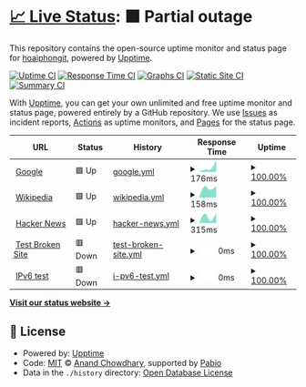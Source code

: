 # [📈 Live Status](https://hoaiphongit.github.io/upptime-aimee): <!--live status--> **🟧 Partial outage**

This repository contains the open-source uptime monitor and status page for [hoaiphongit](https://hoaiphongit.github.io/upptime-aimee), powered by [Upptime](https://github.com/upptime/upptime).

[![Uptime CI](https://github.com/hoaiphongit/upptime-aimee/workflows/Uptime%20CI/badge.svg)](https://github.com/hoaiphongit/upptime-aimee/actions?query=workflow%3A%22Uptime+CI%22)
[![Response Time CI](https://github.com/hoaiphongit/upptime-aimee/workflows/Response%20Time%20CI/badge.svg)](https://github.com/hoaiphongit/upptime-aimee/actions?query=workflow%3A%22Response+Time+CI%22)
[![Graphs CI](https://github.com/hoaiphongit/upptime-aimee/workflows/Graphs%20CI/badge.svg)](https://github.com/hoaiphongit/upptime-aimee/actions?query=workflow%3A%22Graphs+CI%22)
[![Static Site CI](https://github.com/hoaiphongit/upptime-aimee/workflows/Static%20Site%20CI/badge.svg)](https://github.com/hoaiphongit/upptime-aimee/actions?query=workflow%3A%22Static+Site+CI%22)
[![Summary CI](https://github.com/hoaiphongit/upptime-aimee/workflows/Summary%20CI/badge.svg)](https://github.com/hoaiphongit/upptime-aimee/actions?query=workflow%3A%22Summary+CI%22)

With [Upptime](https://upptime.js.org), you can get your own unlimited and free uptime monitor and status page, powered entirely by a GitHub repository. We use [Issues](https://github.com/hoaiphongit/upptime-aimee/issues) as incident reports, [Actions](https://github.com/hoaiphongit/upptime-aimee/actions) as uptime monitors, and [Pages](https://hoaiphongit.github.io/upptime-aimee) for the status page.

<!--start: status pages-->
<!-- This summary is generated by Upptime (https://github.com/upptime/upptime) -->
<!-- Do not edit this manually, your changes will be overwritten -->
<!-- prettier-ignore -->
| URL | Status | History | Response Time | Uptime |
| --- | ------ | ------- | ------------- | ------ |
| <img alt="" src="https://icons.duckduckgo.com/ip3/www.google.com.ico" height="13"> [Google](https://www.google.com) | 🟩 Up | [google.yml](https://github.com/hoaiphongit/upptime-aimee/commits/HEAD/history/google.yml) | <details><summary><img alt="Response time graph" src="./graphs/google/response-time-week.png" height="20"> 176ms</summary><br><a href="https://hoaiphongit.github.io/upptime-aimee/history/google"><img alt="Response time 176" src="https://img.shields.io/endpoint?url=https%3A%2F%2Fraw.githubusercontent.com%2Fhoaiphongit%2Fupptime-aimee%2FHEAD%2Fapi%2Fgoogle%2Fresponse-time.json"></a><br><a href="https://hoaiphongit.github.io/upptime-aimee/history/google"><img alt="24-hour response time 86" src="https://img.shields.io/endpoint?url=https%3A%2F%2Fraw.githubusercontent.com%2Fhoaiphongit%2Fupptime-aimee%2FHEAD%2Fapi%2Fgoogle%2Fresponse-time-day.json"></a><br><a href="https://hoaiphongit.github.io/upptime-aimee/history/google"><img alt="7-day response time 176" src="https://img.shields.io/endpoint?url=https%3A%2F%2Fraw.githubusercontent.com%2Fhoaiphongit%2Fupptime-aimee%2FHEAD%2Fapi%2Fgoogle%2Fresponse-time-week.json"></a><br><a href="https://hoaiphongit.github.io/upptime-aimee/history/google"><img alt="30-day response time 176" src="https://img.shields.io/endpoint?url=https%3A%2F%2Fraw.githubusercontent.com%2Fhoaiphongit%2Fupptime-aimee%2FHEAD%2Fapi%2Fgoogle%2Fresponse-time-month.json"></a><br><a href="https://hoaiphongit.github.io/upptime-aimee/history/google"><img alt="1-year response time 176" src="https://img.shields.io/endpoint?url=https%3A%2F%2Fraw.githubusercontent.com%2Fhoaiphongit%2Fupptime-aimee%2FHEAD%2Fapi%2Fgoogle%2Fresponse-time-year.json"></a></details> | <details><summary><a href="https://hoaiphongit.github.io/upptime-aimee/history/google">100.00%</a></summary><a href="https://hoaiphongit.github.io/upptime-aimee/history/google"><img alt="All-time uptime 100.00%" src="https://img.shields.io/endpoint?url=https%3A%2F%2Fraw.githubusercontent.com%2Fhoaiphongit%2Fupptime-aimee%2FHEAD%2Fapi%2Fgoogle%2Fuptime.json"></a><br><a href="https://hoaiphongit.github.io/upptime-aimee/history/google"><img alt="24-hour uptime 100.00%" src="https://img.shields.io/endpoint?url=https%3A%2F%2Fraw.githubusercontent.com%2Fhoaiphongit%2Fupptime-aimee%2FHEAD%2Fapi%2Fgoogle%2Fuptime-day.json"></a><br><a href="https://hoaiphongit.github.io/upptime-aimee/history/google"><img alt="7-day uptime 100.00%" src="https://img.shields.io/endpoint?url=https%3A%2F%2Fraw.githubusercontent.com%2Fhoaiphongit%2Fupptime-aimee%2FHEAD%2Fapi%2Fgoogle%2Fuptime-week.json"></a><br><a href="https://hoaiphongit.github.io/upptime-aimee/history/google"><img alt="30-day uptime 100.00%" src="https://img.shields.io/endpoint?url=https%3A%2F%2Fraw.githubusercontent.com%2Fhoaiphongit%2Fupptime-aimee%2FHEAD%2Fapi%2Fgoogle%2Fuptime-month.json"></a><br><a href="https://hoaiphongit.github.io/upptime-aimee/history/google"><img alt="1-year uptime 100.00%" src="https://img.shields.io/endpoint?url=https%3A%2F%2Fraw.githubusercontent.com%2Fhoaiphongit%2Fupptime-aimee%2FHEAD%2Fapi%2Fgoogle%2Fuptime-year.json"></a></details>
| <img alt="" src="https://icons.duckduckgo.com/ip3/en.wikipedia.org.ico" height="13"> [Wikipedia](https://en.wikipedia.org) | 🟩 Up | [wikipedia.yml](https://github.com/hoaiphongit/upptime-aimee/commits/HEAD/history/wikipedia.yml) | <details><summary><img alt="Response time graph" src="./graphs/wikipedia/response-time-week.png" height="20"> 158ms</summary><br><a href="https://hoaiphongit.github.io/upptime-aimee/history/wikipedia"><img alt="Response time 158" src="https://img.shields.io/endpoint?url=https%3A%2F%2Fraw.githubusercontent.com%2Fhoaiphongit%2Fupptime-aimee%2FHEAD%2Fapi%2Fwikipedia%2Fresponse-time.json"></a><br><a href="https://hoaiphongit.github.io/upptime-aimee/history/wikipedia"><img alt="24-hour response time 158" src="https://img.shields.io/endpoint?url=https%3A%2F%2Fraw.githubusercontent.com%2Fhoaiphongit%2Fupptime-aimee%2FHEAD%2Fapi%2Fwikipedia%2Fresponse-time-day.json"></a><br><a href="https://hoaiphongit.github.io/upptime-aimee/history/wikipedia"><img alt="7-day response time 158" src="https://img.shields.io/endpoint?url=https%3A%2F%2Fraw.githubusercontent.com%2Fhoaiphongit%2Fupptime-aimee%2FHEAD%2Fapi%2Fwikipedia%2Fresponse-time-week.json"></a><br><a href="https://hoaiphongit.github.io/upptime-aimee/history/wikipedia"><img alt="30-day response time 158" src="https://img.shields.io/endpoint?url=https%3A%2F%2Fraw.githubusercontent.com%2Fhoaiphongit%2Fupptime-aimee%2FHEAD%2Fapi%2Fwikipedia%2Fresponse-time-month.json"></a><br><a href="https://hoaiphongit.github.io/upptime-aimee/history/wikipedia"><img alt="1-year response time 158" src="https://img.shields.io/endpoint?url=https%3A%2F%2Fraw.githubusercontent.com%2Fhoaiphongit%2Fupptime-aimee%2FHEAD%2Fapi%2Fwikipedia%2Fresponse-time-year.json"></a></details> | <details><summary><a href="https://hoaiphongit.github.io/upptime-aimee/history/wikipedia">100.00%</a></summary><a href="https://hoaiphongit.github.io/upptime-aimee/history/wikipedia"><img alt="All-time uptime 100.00%" src="https://img.shields.io/endpoint?url=https%3A%2F%2Fraw.githubusercontent.com%2Fhoaiphongit%2Fupptime-aimee%2FHEAD%2Fapi%2Fwikipedia%2Fuptime.json"></a><br><a href="https://hoaiphongit.github.io/upptime-aimee/history/wikipedia"><img alt="24-hour uptime 100.00%" src="https://img.shields.io/endpoint?url=https%3A%2F%2Fraw.githubusercontent.com%2Fhoaiphongit%2Fupptime-aimee%2FHEAD%2Fapi%2Fwikipedia%2Fuptime-day.json"></a><br><a href="https://hoaiphongit.github.io/upptime-aimee/history/wikipedia"><img alt="7-day uptime 100.00%" src="https://img.shields.io/endpoint?url=https%3A%2F%2Fraw.githubusercontent.com%2Fhoaiphongit%2Fupptime-aimee%2FHEAD%2Fapi%2Fwikipedia%2Fuptime-week.json"></a><br><a href="https://hoaiphongit.github.io/upptime-aimee/history/wikipedia"><img alt="30-day uptime 100.00%" src="https://img.shields.io/endpoint?url=https%3A%2F%2Fraw.githubusercontent.com%2Fhoaiphongit%2Fupptime-aimee%2FHEAD%2Fapi%2Fwikipedia%2Fuptime-month.json"></a><br><a href="https://hoaiphongit.github.io/upptime-aimee/history/wikipedia"><img alt="1-year uptime 100.00%" src="https://img.shields.io/endpoint?url=https%3A%2F%2Fraw.githubusercontent.com%2Fhoaiphongit%2Fupptime-aimee%2FHEAD%2Fapi%2Fwikipedia%2Fuptime-year.json"></a></details>
| <img alt="" src="https://icons.duckduckgo.com/ip3/news.ycombinator.com.ico" height="13"> [Hacker News](https://news.ycombinator.com) | 🟩 Up | [hacker-news.yml](https://github.com/hoaiphongit/upptime-aimee/commits/HEAD/history/hacker-news.yml) | <details><summary><img alt="Response time graph" src="./graphs/hacker-news/response-time-week.png" height="20"> 315ms</summary><br><a href="https://hoaiphongit.github.io/upptime-aimee/history/hacker-news"><img alt="Response time 315" src="https://img.shields.io/endpoint?url=https%3A%2F%2Fraw.githubusercontent.com%2Fhoaiphongit%2Fupptime-aimee%2FHEAD%2Fapi%2Fhacker-news%2Fresponse-time.json"></a><br><a href="https://hoaiphongit.github.io/upptime-aimee/history/hacker-news"><img alt="24-hour response time 160" src="https://img.shields.io/endpoint?url=https%3A%2F%2Fraw.githubusercontent.com%2Fhoaiphongit%2Fupptime-aimee%2FHEAD%2Fapi%2Fhacker-news%2Fresponse-time-day.json"></a><br><a href="https://hoaiphongit.github.io/upptime-aimee/history/hacker-news"><img alt="7-day response time 315" src="https://img.shields.io/endpoint?url=https%3A%2F%2Fraw.githubusercontent.com%2Fhoaiphongit%2Fupptime-aimee%2FHEAD%2Fapi%2Fhacker-news%2Fresponse-time-week.json"></a><br><a href="https://hoaiphongit.github.io/upptime-aimee/history/hacker-news"><img alt="30-day response time 315" src="https://img.shields.io/endpoint?url=https%3A%2F%2Fraw.githubusercontent.com%2Fhoaiphongit%2Fupptime-aimee%2FHEAD%2Fapi%2Fhacker-news%2Fresponse-time-month.json"></a><br><a href="https://hoaiphongit.github.io/upptime-aimee/history/hacker-news"><img alt="1-year response time 315" src="https://img.shields.io/endpoint?url=https%3A%2F%2Fraw.githubusercontent.com%2Fhoaiphongit%2Fupptime-aimee%2FHEAD%2Fapi%2Fhacker-news%2Fresponse-time-year.json"></a></details> | <details><summary><a href="https://hoaiphongit.github.io/upptime-aimee/history/hacker-news">100.00%</a></summary><a href="https://hoaiphongit.github.io/upptime-aimee/history/hacker-news"><img alt="All-time uptime 100.00%" src="https://img.shields.io/endpoint?url=https%3A%2F%2Fraw.githubusercontent.com%2Fhoaiphongit%2Fupptime-aimee%2FHEAD%2Fapi%2Fhacker-news%2Fuptime.json"></a><br><a href="https://hoaiphongit.github.io/upptime-aimee/history/hacker-news"><img alt="24-hour uptime 100.00%" src="https://img.shields.io/endpoint?url=https%3A%2F%2Fraw.githubusercontent.com%2Fhoaiphongit%2Fupptime-aimee%2FHEAD%2Fapi%2Fhacker-news%2Fuptime-day.json"></a><br><a href="https://hoaiphongit.github.io/upptime-aimee/history/hacker-news"><img alt="7-day uptime 100.00%" src="https://img.shields.io/endpoint?url=https%3A%2F%2Fraw.githubusercontent.com%2Fhoaiphongit%2Fupptime-aimee%2FHEAD%2Fapi%2Fhacker-news%2Fuptime-week.json"></a><br><a href="https://hoaiphongit.github.io/upptime-aimee/history/hacker-news"><img alt="30-day uptime 100.00%" src="https://img.shields.io/endpoint?url=https%3A%2F%2Fraw.githubusercontent.com%2Fhoaiphongit%2Fupptime-aimee%2FHEAD%2Fapi%2Fhacker-news%2Fuptime-month.json"></a><br><a href="https://hoaiphongit.github.io/upptime-aimee/history/hacker-news"><img alt="1-year uptime 100.00%" src="https://img.shields.io/endpoint?url=https%3A%2F%2Fraw.githubusercontent.com%2Fhoaiphongit%2Fupptime-aimee%2FHEAD%2Fapi%2Fhacker-news%2Fuptime-year.json"></a></details>
| <img alt="" src="https://icons.duckduckgo.com/ip3/thissitedoesnotexist.koj.co.ico" height="13"> [Test Broken Site](https://thissitedoesnotexist.koj.co) | 🟥 Down | [test-broken-site.yml](https://github.com/hoaiphongit/upptime-aimee/commits/HEAD/history/test-broken-site.yml) | <details><summary><img alt="Response time graph" src="./graphs/test-broken-site/response-time-week.png" height="20"> 0ms</summary><br><a href="https://hoaiphongit.github.io/upptime-aimee/history/test-broken-site"><img alt="Response time 0" src="https://img.shields.io/endpoint?url=https%3A%2F%2Fraw.githubusercontent.com%2Fhoaiphongit%2Fupptime-aimee%2FHEAD%2Fapi%2Ftest-broken-site%2Fresponse-time.json"></a><br><a href="https://hoaiphongit.github.io/upptime-aimee/history/test-broken-site"><img alt="24-hour response time 0" src="https://img.shields.io/endpoint?url=https%3A%2F%2Fraw.githubusercontent.com%2Fhoaiphongit%2Fupptime-aimee%2FHEAD%2Fapi%2Ftest-broken-site%2Fresponse-time-day.json"></a><br><a href="https://hoaiphongit.github.io/upptime-aimee/history/test-broken-site"><img alt="7-day response time 0" src="https://img.shields.io/endpoint?url=https%3A%2F%2Fraw.githubusercontent.com%2Fhoaiphongit%2Fupptime-aimee%2FHEAD%2Fapi%2Ftest-broken-site%2Fresponse-time-week.json"></a><br><a href="https://hoaiphongit.github.io/upptime-aimee/history/test-broken-site"><img alt="30-day response time 0" src="https://img.shields.io/endpoint?url=https%3A%2F%2Fraw.githubusercontent.com%2Fhoaiphongit%2Fupptime-aimee%2FHEAD%2Fapi%2Ftest-broken-site%2Fresponse-time-month.json"></a><br><a href="https://hoaiphongit.github.io/upptime-aimee/history/test-broken-site"><img alt="1-year response time 0" src="https://img.shields.io/endpoint?url=https%3A%2F%2Fraw.githubusercontent.com%2Fhoaiphongit%2Fupptime-aimee%2FHEAD%2Fapi%2Ftest-broken-site%2Fresponse-time-year.json"></a></details> | <details><summary><a href="https://hoaiphongit.github.io/upptime-aimee/history/test-broken-site">100.00%</a></summary><a href="https://hoaiphongit.github.io/upptime-aimee/history/test-broken-site"><img alt="All-time uptime 100.00%" src="https://img.shields.io/endpoint?url=https%3A%2F%2Fraw.githubusercontent.com%2Fhoaiphongit%2Fupptime-aimee%2FHEAD%2Fapi%2Ftest-broken-site%2Fuptime.json"></a><br><a href="https://hoaiphongit.github.io/upptime-aimee/history/test-broken-site"><img alt="24-hour uptime 100.00%" src="https://img.shields.io/endpoint?url=https%3A%2F%2Fraw.githubusercontent.com%2Fhoaiphongit%2Fupptime-aimee%2FHEAD%2Fapi%2Ftest-broken-site%2Fuptime-day.json"></a><br><a href="https://hoaiphongit.github.io/upptime-aimee/history/test-broken-site"><img alt="7-day uptime 100.00%" src="https://img.shields.io/endpoint?url=https%3A%2F%2Fraw.githubusercontent.com%2Fhoaiphongit%2Fupptime-aimee%2FHEAD%2Fapi%2Ftest-broken-site%2Fuptime-week.json"></a><br><a href="https://hoaiphongit.github.io/upptime-aimee/history/test-broken-site"><img alt="30-day uptime 100.00%" src="https://img.shields.io/endpoint?url=https%3A%2F%2Fraw.githubusercontent.com%2Fhoaiphongit%2Fupptime-aimee%2FHEAD%2Fapi%2Ftest-broken-site%2Fuptime-month.json"></a><br><a href="https://hoaiphongit.github.io/upptime-aimee/history/test-broken-site"><img alt="1-year uptime 100.00%" src="https://img.shields.io/endpoint?url=https%3A%2F%2Fraw.githubusercontent.com%2Fhoaiphongit%2Fupptime-aimee%2FHEAD%2Fapi%2Ftest-broken-site%2Fuptime-year.json"></a></details>
| <img alt="" src="https://icons.duckduckgo.com/ip3/null.ico" height="13"> [IPv6 test](forwardemail.net) | 🟥 Down | [i-pv6-test.yml](https://github.com/hoaiphongit/upptime-aimee/commits/HEAD/history/i-pv6-test.yml) | <details><summary><img alt="Response time graph" src="./graphs/i-pv6-test/response-time-week.png" height="20"> 0ms</summary><br><a href="https://hoaiphongit.github.io/upptime-aimee/history/i-pv6-test"><img alt="Response time 0" src="https://img.shields.io/endpoint?url=https%3A%2F%2Fraw.githubusercontent.com%2Fhoaiphongit%2Fupptime-aimee%2FHEAD%2Fapi%2Fi-pv6-test%2Fresponse-time.json"></a><br><a href="https://hoaiphongit.github.io/upptime-aimee/history/i-pv6-test"><img alt="24-hour response time 0" src="https://img.shields.io/endpoint?url=https%3A%2F%2Fraw.githubusercontent.com%2Fhoaiphongit%2Fupptime-aimee%2FHEAD%2Fapi%2Fi-pv6-test%2Fresponse-time-day.json"></a><br><a href="https://hoaiphongit.github.io/upptime-aimee/history/i-pv6-test"><img alt="7-day response time 0" src="https://img.shields.io/endpoint?url=https%3A%2F%2Fraw.githubusercontent.com%2Fhoaiphongit%2Fupptime-aimee%2FHEAD%2Fapi%2Fi-pv6-test%2Fresponse-time-week.json"></a><br><a href="https://hoaiphongit.github.io/upptime-aimee/history/i-pv6-test"><img alt="30-day response time 0" src="https://img.shields.io/endpoint?url=https%3A%2F%2Fraw.githubusercontent.com%2Fhoaiphongit%2Fupptime-aimee%2FHEAD%2Fapi%2Fi-pv6-test%2Fresponse-time-month.json"></a><br><a href="https://hoaiphongit.github.io/upptime-aimee/history/i-pv6-test"><img alt="1-year response time 0" src="https://img.shields.io/endpoint?url=https%3A%2F%2Fraw.githubusercontent.com%2Fhoaiphongit%2Fupptime-aimee%2FHEAD%2Fapi%2Fi-pv6-test%2Fresponse-time-year.json"></a></details> | <details><summary><a href="https://hoaiphongit.github.io/upptime-aimee/history/i-pv6-test">100.00%</a></summary><a href="https://hoaiphongit.github.io/upptime-aimee/history/i-pv6-test"><img alt="All-time uptime 100.00%" src="https://img.shields.io/endpoint?url=https%3A%2F%2Fraw.githubusercontent.com%2Fhoaiphongit%2Fupptime-aimee%2FHEAD%2Fapi%2Fi-pv6-test%2Fuptime.json"></a><br><a href="https://hoaiphongit.github.io/upptime-aimee/history/i-pv6-test"><img alt="24-hour uptime 100.00%" src="https://img.shields.io/endpoint?url=https%3A%2F%2Fraw.githubusercontent.com%2Fhoaiphongit%2Fupptime-aimee%2FHEAD%2Fapi%2Fi-pv6-test%2Fuptime-day.json"></a><br><a href="https://hoaiphongit.github.io/upptime-aimee/history/i-pv6-test"><img alt="7-day uptime 100.00%" src="https://img.shields.io/endpoint?url=https%3A%2F%2Fraw.githubusercontent.com%2Fhoaiphongit%2Fupptime-aimee%2FHEAD%2Fapi%2Fi-pv6-test%2Fuptime-week.json"></a><br><a href="https://hoaiphongit.github.io/upptime-aimee/history/i-pv6-test"><img alt="30-day uptime 100.00%" src="https://img.shields.io/endpoint?url=https%3A%2F%2Fraw.githubusercontent.com%2Fhoaiphongit%2Fupptime-aimee%2FHEAD%2Fapi%2Fi-pv6-test%2Fuptime-month.json"></a><br><a href="https://hoaiphongit.github.io/upptime-aimee/history/i-pv6-test"><img alt="1-year uptime 100.00%" src="https://img.shields.io/endpoint?url=https%3A%2F%2Fraw.githubusercontent.com%2Fhoaiphongit%2Fupptime-aimee%2FHEAD%2Fapi%2Fi-pv6-test%2Fuptime-year.json"></a></details>

<!--end: status pages-->

[**Visit our status website →**](https://hoaiphongit.github.io/upptime-aimee)

## 📄 License

- Powered by: [Upptime](https://github.com/upptime/upptime)
- Code: [MIT](./LICENSE) © [Anand Chowdhary](https://anandchowdhary.com), supported by [Pabio](https://pabio.com)
- Data in the `./history` directory: [Open Database License](https://opendatacommons.org/licenses/odbl/1-0/)
